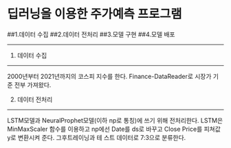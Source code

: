 딥러닝을 이용한 주가예측 프로그램
================================

##1.데이터 수집
##2.데이터 전처리
##3.모델 구현
##4.모델 배포

-------------
1. 데이터 수집
-------------
  2000년부터 2021년까지의 코스피 지수를 한다. Finance-DataReader로 시장가 기준 전부 가져왔다.



2. 데이터 전처리
-------------
  LSTM모델과 NeuralProphet모델(이하 np로 통칭)에 쓰기 위해 전처리한다.  LSTM은 MinMaxScaler 함수를 이용하고 np에선 Date를 ds로 바꾸고 Close Price를 피쳐값 y로 변환시켜 준다. 그후트레이닝과 테   스트 데이터로 7:3으로 분류한다. 

